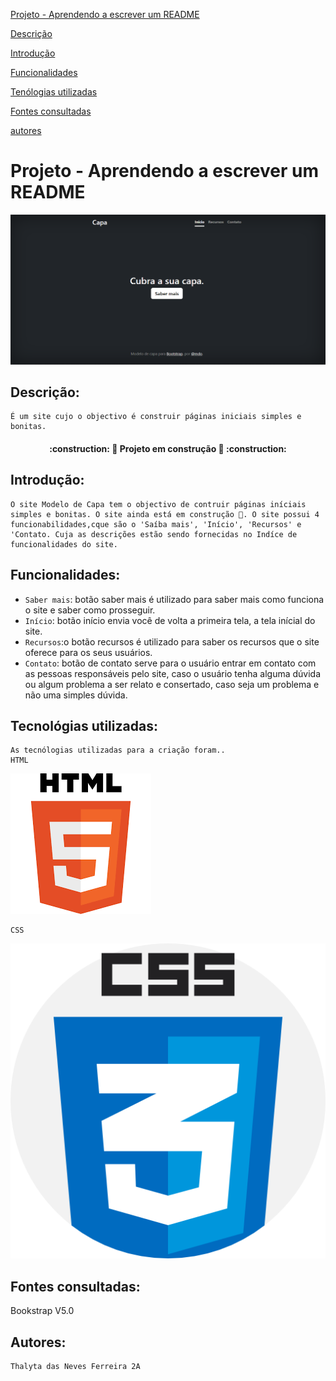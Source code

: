 [Projeto - Aprendendo a escrever um README](#projeto---aprendendo-a-escrever-um-readme) 

[Descrição](#descri%C3%A7%C3%A3o)   

[Introdução](#introdu%C3%A7%C3%A3o)   

[Funcionalidades](#funcionalidades)   

[Tenólogias utilizadas](#tecnol%C3%B3gias-utilizadas)   

[Fontes consultadas](#fontes-consultadas)  

[autores](#autores)  
# Projeto - Aprendendo a escrever um README 

![image info](_img/coverpage.png)
## Descrição:

    É um site cujo o objectivo é construir páginas iniciais simples e bonitas.

<h4 align="center">
    :construction: 🚧 Projeto em construção 🚧 :construction:
</h4>

## Introdução: 

    O site Modelo de Capa tem o objectivo de contruir páginas iníciais simples e bonitas. O site ainda está em construção 🚧. O site possui 4 funcionabilidades,cque são o 'Saíba mais', 'Início', 'Recursos' e 'Contato. Cuja as descrições estão sendo fornecidas no Indíce de funcionalidades do site.

## Funcionalidades:

- `Saber mais`: botão saber mais é utilizado para saber mais como funciona o site e saber como prosseguir.
- `Início`: botão início envia você de volta a primeira tela, a tela inícial do site.
- `Recursos`:o botão recursos é utilizado para saber os recursos que o site oferece para os seus usuários.
- `Contato`: botão de contato serve para o usuário entrar em contato com as pessoas responsáveis pelo site, caso o usuário tenha alguma dúvida ou algum problema a ser relato e consertado, caso seja um problema e não uma simples dúvida.


## Tecnológias utilizadas:

    As tecnólogias utilizadas para a criação foram..
    HTML      
![image info](_img/html.png)  

    CSS
   ![image info](_img/css.png)
## Fontes consultadas:

Bookstrap V5.0

## Autores:

    Thalyta das Neves Ferreira 2A 